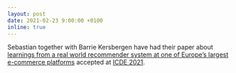 ```yaml
---
layout: post
date: 2021-02-23 9:00:00 +0100
inline: true
---
```


Sebastian together with Barrie Kersbergen have had their paper about [learnings from a real world recommender system at one of Europe’s largest e-commerce platforms](https://ssc.io/publication/learnings-from-a-retail-recommendation-system-on-billions-of-interactions-icde/) accepted at [ICDE 2021](https://icde2021.gr). 